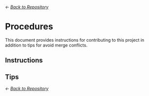 *<- [Back to Repository](https://github.com/necronDOW/BoidWars)*

# Procedures
This document provides instructions for contributing to this project in addition to tips for avoid merge conflicts.

## Instructions


## Tips


*<- [Back to Repository](https://github.com/necronDOW/BoidWars)*
